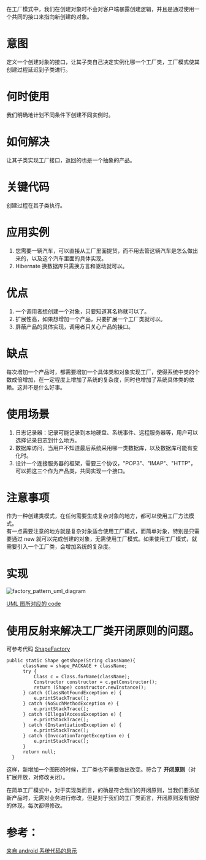 在工厂模式中，我们在创建对象时不会对客户端暴露创建逻辑，并且是通过使用一个共同的接口来指向新创建的对象。  

# 意图
定义一个创建对象的接口，让其子类自己决定实例化哪一个工厂类，工厂模式使其创建过程延迟到子类进行。  

# 何时使用
我们明确地计划不同条件下创建不同实例时。  

# 如何解决
让其子类实现工厂接口，返回的也是一个抽象的产品。  

# 关键代码
创建过程在其子类执行。  

# 应用实例
 1. 您需要一辆汽车，可以直接从工厂里面提货，而不用去管这辆汽车是怎么做出来的，以及这个汽车里面的具体实现。   
 2. Hibernate 换数据库只需换方言和驱动就可以。  

 # 优点 
 1. 一个调用者想创建一个对象，只要知道其名称就可以了。   
 2. 扩展性高，如果想增加一个产品，只要扩展一个工厂类就可以。   
 3. 屏蔽产品的具体实现，调用者只关心产品的接口。  

 # 缺点
 每次增加一个产品时，都需要增加一个具体类和对象实现工厂，使得系统中类的个数成倍增加，在一定程度上增加了系统的复杂度，同时也增加了系统具体类的依赖。这并不是什么好事。  

 # 使用场景
  1. 日志记录器：记录可能记录到本地硬盘、系统事件、远程服务器等，用户可以选择记录日志到什么地方。   
  2. 数据库访问，当用户不知道最后系统采用哪一类数据库，以及数据库可能有变化时。 
  3. 设计一个连接服务器的框架，需要三个协议，"POP3"、"IMAP"、"HTTP"，可以把这三个作为产品类，共同实现一个接口。  

  # 注意事项
  作为一种创建类模式，在任何需要生成复杂对象的地方，都可以使用工厂方法模式。  
  有一点需要注意的地方就是复杂对象适合使用工厂模式，而简单对象，特别是只需要通过 new 就可以完成创建的对象，无需使用工厂模式。如果使用工厂模式，就需要引入一个工厂类，会增加系统的复杂度。  

  # 实现
  ![factory_pattern_uml_diagram](https://upload-images.jianshu.io/upload_images/759172-68eec15d57b9ada5.png?imageMogr2/auto-orient/strip%7CimageView2/2/w/456/format/webp)  

[UML 图所对应的 code](https://github.com/heinika/DesignPattern/tree/master/app/src/main/java/com/heinika/designpattern/factory)

  # 使用反射来解决工厂类开闭原则的问题。  
  可参考代码 [ShapeFactory](https://github.com/heinika/DesignPattern/blob/master/app/src/main/java/com/heinika/designpattern/factory/ShapeFactory.java)  
  ```
  public static Shape getshape(String className){
        className = shape_PACKAGE + className;
        try {
            Class c = Class.forName(className);
            Constructor constructor = c.getConstructor();
            return (Shape) constructor.newInstance();
        } catch (ClassNotFoundException e) {
            e.printStackTrace();
        } catch (NoSuchMethodException e) {
            e.printStackTrace();
        } catch (IllegalAccessException e) {
            e.printStackTrace();
        } catch (InstantiationException e) {
            e.printStackTrace();
        } catch (InvocationTargetException e) {
            e.printStackTrace();
        }
        return null;
    }
  ```
  这样，新增加一个图形的时候，工厂类也不需要做出改变。符合了 **开闭原则**（对扩展开放，对修改关闭）。

  在简单工厂模式中，对于实现类而言，的确是符合我们的开闭原则，当我们要添加新产品时，无需对业务进行修改，但是对于我们的工厂类而言，开闭原则没有很好的体现，每次都得修改。  

#  参考：

  [来自 android 系统代码的启示](https://www.jianshu.com/p/ba92d9cd83bc)  

  

   